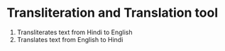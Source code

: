 # Transliteration and Translation tool

1) Transliterates text from Hindi to English
2) Translates text from English to Hindi
